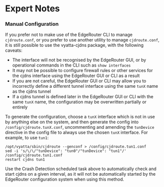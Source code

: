# Expert Notes

### Manual Configuration

If you prefer not to make use of the EdgeRouter CLI to manage `cjdroute.conf`, or you prefer to use another utility to manage `cjdroute.conf`, it is still possible to use the vyatta-cjdns package, with the following caveats:

- The interface will not be recognised by the EdgeRouter GUI, or by operational commands in the CLI such as `show interfaces`
- It may not be possible to configure firewall rules or other services for the cjdns interface using the EdgeRouter GUI or CLI as a result
- If you are not careful, the EdgeRouter GUI or CLI may allow you to incorrectly define a different tunnel interface using the same `tunX` name as the cjdns tunnel
- If a cjdns tunnel is defined later in the EdgeRouter GUI or CLI with the same `tunX` name, the configuration may be overwritten partially or entirely

To generate the configuration, choose a `tunX` interface which is not in use by anything else on the system, and then generate the config into `/config/cjdroute.tunX.conf`, uncommenting and amending the `tunDevice` directive in the config file to always use the chosen `tunX` interface. For example, to use `tun1`:
```
/opt/vyatta/sbin/cjdroute --genconf > /config/cjdroute.tun1.conf
sed -i 's/\/\/"tunDevice": "tun0"/"tunDevice": "tun1"/' /config/cjdroute.tun1.conf
restart cjdns tun1
```
Use the Crash Detection scheduled task above to automatically check and start cjdns on a given interval, as it will not be automatically started by the EdgeRouter configuration system when using this method.
